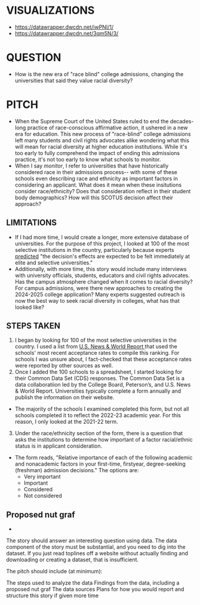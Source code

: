 # VISUALIZATIONS
* https://datawrapper.dwcdn.net/iwPNI/1/
* https://datawrapper.dwcdn.net/3qm5N/3/

# QUESTION
* How is the new era of "race blind" college admissions, changing  the universities that said they value racial diversity?

# PITCH
* When the Supreme Court of the United States ruled to end the decades-long practice of race-conscious affirmative action, it ushered in a new era for education. This new process of "race-blind" college admissions left many students and civil rights advocates alike wondering what this will mean for racial diversity at higher education institutions. While it's too early to fully comprehend the impact of ending this admissions practice, it's not too early to know what schools to monitor.
* When I say _monitor_, I refer to universities that have historically considered race in their admissions process-- with some of these schools even describing race and ethnicity as important factors in considering an applicant. What does it mean when these insitutions consider race/ethnicity? Does that consideration reflect in their student body demographics? How will this SCOTUS decision affect their approach?

## LIMITATIONS
* If I had more time, I would create a longer, more extensive database of universities. For the purpose of this project, I looked at 100 of the most selective institutions in the country, particularly because experts [predicted](https://www.axios.com/2023/06/29/affirmative-action-explained-students-diversity) "the decision's effects are expected to be felt immediately at elite and selective universities." 
* Additionally, with more time, this story would include many interviews with university officials, students, educators and civil rights advocates. Has the campus atmosphere changed when it comes to racial diversity? For campus admissions, were there new approaches to creating the 2024-2025 college application? Many experts suggested outreach is now the best way to seek racial diversity in colleges, what has that looked like?

## STEPS TAKEN
1. I began by looking for 100 of the most selective universities in the country. I used a list from [U.S. News & World Report ](https://www.usnews.com/best-colleges/rankings/lowest-acceptance-rate) that used the schools' most recent acceptance rates to compile this ranking. For schools I was unsure about, I fact-checked that these acceptance rates were reported by other sources as well.
2. Once I added the 100 schools to a spreadsheet, I started looking for their Common Data Set (CDS) responses. The Common Data Set is a data collaboratiion led by the College Board, Peterson’s, and U.S. News & World Report. Universities typically complete a form annually and publish the information on their website.
* The majority of the schools I examined completed this form, but not all schools completed it to reflect the 2022-23 academic year. For this reason, I only looked at the 2021-22 term.
3. Under the race/ethnicity section of the form, there is a question that asks the institutions to determine how important of a factor racial/ethnic status is in applicant consideration.
* The form reads, "Relative importance of each of the following academic and nonacademic factors in your first-time, firstyear, degree-seeking (freshman) admission decisions." The options are:
  * Very important
  * Important
  * Considered
  * Not considered 

## Proposed nut graf
* 
  
The story should answer an interesting question using data. The data component of the story must be substantial, and you need to dig into the dataset. If you just read toplines off a website without actually finding and downloading or creating a dataset, that is insufficient.

The pitch should include (at minimum):

The steps used to analyze the data
Findings from the data, including a proposed nut graf
The data sources
Plans for how you would report and structure this story if given more time
